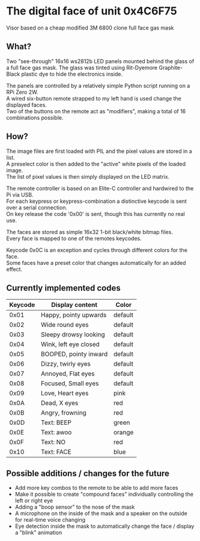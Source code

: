 # The digital face of unit 0x4C6F75

Visor based on a cheap modified 3M 6800 clone full face gas mask

## What?

Two "see-through" 16x16 ws2812b LED panels mounted behind the glass of a full face gas mask.
The glass was tinted using Rit-Dyemore Graphite-Black plastic dye to hide the electronics inside.  

The panels are controlled by a relatively simple Python script running on a RPi Zero 2W.  
A wired six-button remote strapped to my left hand is used change the displayed faces.  
Two of the buttons on the remote act as "modifiers", making a total of 16 combinations possible.  

## How?

The image files are first loaded with PIL and the pixel values are stored in a list.  
A preselect color is then added to the "active" white pixels of the loaded image.  
The list of pixel values is then simply displayed on the LED matrix.  

The remote controller is based on an Elite-C controller and hardwired to the Pi via USB.  
For each keypress or keypress-combination a distinctive keycode is sent over a serial connection.  
On key release the code '0x00' is sent, though this has currently no real use.  

The faces are stored as simple 16x32 1-bit black/white bitmap files.  
Every face is mapped to one of the remotes keycodes.  

Keycode 0x0C is an exception and cycles through different colors for the face.  
Some faces have a preset color that changes automatically for an added effect.  

## Currently implemented codes

 |Keycode|Display content|Color|
 |-|-|-|
 |0x01|Happy, pointy upwards|default|
 |0x02|Wide round eyes|default|
 |0x03|Sleepy drowsy looking|default|
 |0x04|Wink, left eye closed|default|
 |0x05|BOOPED, pointy inward|default|
 |0x06|Dizzy, twirly eyes|default|
 |0x07|Annoyed, Flat eyes|default|
 |0x08|Focused, Small eyes|default|
 |0x09|Love, Heart eyes|pink|
 |0x0A|Dead, X eyes|red|
 |0x0B|Angry, frowning|red|
 |0x0D|Text: BEEP|green|
 |0x0E|Text: awoo|orange|
 |0x0F|Text: NO|red|
 |0x10|Text: FACE|blue|


## Possible additions / changes for the future

 - Add more key combos to the remote to be able to add more faces
 - Make it possible to create "compound faces" individually controlling the left or right eye
 - Adding a "boop sensor" to the nose of the mask
 - A microphone on the inside of the mask and a speaker on the outside for real-time voice changing
 - Eye detection inside the mask to automatically change the face / display a "blink" animation
